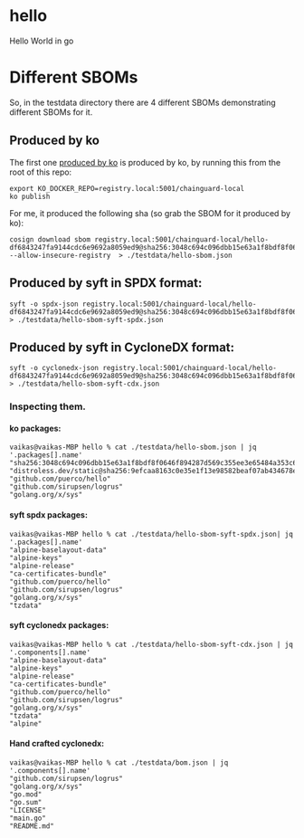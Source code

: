 # hello
Hello World in go

# Different SBOMs

So, in the testdata directory there are 4 different SBOMs demonstrating
different SBOMs for it.

## Produced by ko

The first one [produced by ko](./testdata/hello-sbom.json) is produced by ko,
by running this from the root of this repo:

```shell
export KO_DOCKER_REPO=registry.local:5001/chainguard-local
ko publish
```

For me, it produced the following sha (so grab the SBOM for it produced by ko):
```shell
cosign download sbom registry.local:5001/chainguard-local/hello-df6843247fa9144cdc6e9692a8059ed9@sha256:3048c694c096dbb15e63a1f8bdf8f0646f894287d569c355ee3e65484a353c68 --allow-insecure-registry  > ./testdata/hello-sbom.json
```

## Produced by syft in SPDX format:

```shell
syft -o spdx-json registry.local:5001/chainguard-local/hello-df6843247fa9144cdc6e9692a8059ed9@sha256:3048c694c096dbb15e63a1f8bdf8f0646f894287d569c355ee3e65484a353c68 > ./testdata/hello-sbom-syft-spdx.json
```

## Produced by syft in CycloneDX format:

```shell
syft -o cyclonedx-json registry.local:5001/chainguard-local/hello-df6843247fa9144cdc6e9692a8059ed9@sha256:3048c694c096dbb15e63a1f8bdf8f0646f894287d569c355ee3e65484a353c68 > ./testdata/hello-sbom-syft-cdx.json
```

### Inspecting them.

#### ko packages:

```shell
vaikas@vaikas-MBP hello % cat ./testdata/hello-sbom.json | jq '.packages[].name'
"sha256:3048c694c096dbb15e63a1f8bdf8f0646f894287d569c355ee3e65484a353c68"
"distroless.dev/static@sha256:9efcaa8163c0e35e1f13e98582beaf07ab434678e90408624cf32315f4ae940e"
"github.com/puerco/hello"
"github.com/sirupsen/logrus"
"golang.org/x/sys"
```

#### syft spdx packages:

```shell
vaikas@vaikas-MBP hello % cat ./testdata/hello-sbom-syft-spdx.json| jq '.packages[].name'
"alpine-baselayout-data"
"alpine-keys"
"alpine-release"
"ca-certificates-bundle"
"github.com/puerco/hello"
"github.com/sirupsen/logrus"
"golang.org/x/sys"
"tzdata"
```

#### syft cyclonedx packages:

```shell
vaikas@vaikas-MBP hello % cat ./testdata/hello-sbom-syft-cdx.json | jq '.components[].name'
"alpine-baselayout-data"
"alpine-keys"
"alpine-release"
"ca-certificates-bundle"
"github.com/puerco/hello"
"github.com/sirupsen/logrus"
"golang.org/x/sys"
"tzdata"
"alpine"
```

#### Hand crafted cyclonedx:

```shell
vaikas@vaikas-MBP hello % cat ./testdata/bom.json | jq '.components[].name'
"github.com/sirupsen/logrus"
"golang.org/x/sys"
"go.mod"
"go.sum"
"LICENSE"
"main.go"
"README.md"
```
